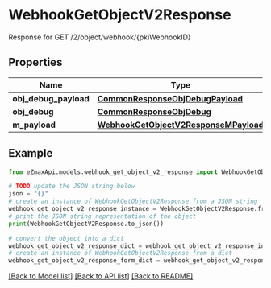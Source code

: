 # WebhookGetObjectV2Response

Response for GET /2/object/webhook/{pkiWebhookID}

## Properties

Name | Type | Description | Notes
------------ | ------------- | ------------- | -------------
**obj_debug_payload** | [**CommonResponseObjDebugPayload**](CommonResponseObjDebugPayload.md) |  | 
**obj_debug** | [**CommonResponseObjDebug**](CommonResponseObjDebug.md) |  | [optional] 
**m_payload** | [**WebhookGetObjectV2ResponseMPayload**](WebhookGetObjectV2ResponseMPayload.md) |  | 

## Example

```python
from eZmaxApi.models.webhook_get_object_v2_response import WebhookGetObjectV2Response

# TODO update the JSON string below
json = "{}"
# create an instance of WebhookGetObjectV2Response from a JSON string
webhook_get_object_v2_response_instance = WebhookGetObjectV2Response.from_json(json)
# print the JSON string representation of the object
print(WebhookGetObjectV2Response.to_json())

# convert the object into a dict
webhook_get_object_v2_response_dict = webhook_get_object_v2_response_instance.to_dict()
# create an instance of WebhookGetObjectV2Response from a dict
webhook_get_object_v2_response_form_dict = webhook_get_object_v2_response.from_dict(webhook_get_object_v2_response_dict)
```
[[Back to Model list]](../README.md#documentation-for-models) [[Back to API list]](../README.md#documentation-for-api-endpoints) [[Back to README]](../README.md)


